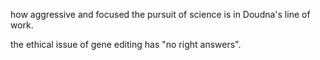 <!-- 2023-code-breaker -->

how aggressive and focused the pursuit of science is in Doudna's line of work.

the ethical issue of gene editing has "no right answers".